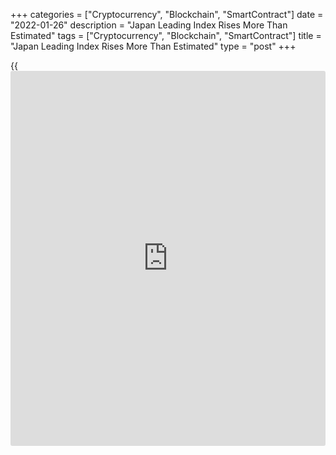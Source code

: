 +++
categories = ["Cryptocurrency", "Blockchain", "SmartContract"]
date = "2022-01-26"
description = "Japan Leading Index Rises More Than Estimated"
tags = ["Cryptocurrency", "Blockchain", "SmartContract"]
title = "Japan Leading Index Rises More Than Estimated"
type = "post"
+++

{{<iframe id="large-banner" src="https://www.bounty.group/#slide=27.0" width="100%" height="600" scrolling="no" style="border: 0px solid rgb(216, 221, 230); border-radius: 3px;">}}

Japan's leading index rose more than initially estimated in November,
final estimates from the Cabinet Office showed on Tuesday.

The leading index, which measures the future economic activity, rose to
103.2 in November from 101.5 in the previous month. In the initial
estimate, the reading was 103.0.

The coincident index climbed to 92.8 in November from 89.8 a month ago.
According to the initial estimate, the score was 93.6.

The lagging index rose to 93.4 in November from 93.6 in the initial
estimate. In October, the reading was 93.1.

For comments and feedback [contact](https://www.playgroundfx.com/contact/): editorial@rtt[news](https://www.letsplayfx.com/blog/forex-news-website/).com

[Economic News][1]

 **What parts of the world are seeing the best (and worst) economic
performances lately? Click[here][2] to check out our [Econ Scorecard][2]
and find out! See up-to-the-moment [ranking](https://www.playgroundfx.com/blog/crypto-exchange-ranking/)s for the best and worst
performers in [GDP][2], [unemployment rate][3], [inflation][4] and much
more.**

   1. www.rtt[news](https://www.letsplayfx.com/blog/forex-news-website/).com/Content/EconomicNews.aspx
   2. www.rtt[news](https://www.letsplayfx.com/blog/forex-news-website/).com/economic-scorecard/world-rank/GDP/highest-performance.aspx
   3. www.rtt[news](https://www.letsplayfx.com/blog/forex-news-website/).com/economic-scorecard/world-rank/unemployment-rate/lowest-performance.aspx
   4. www.rtt[news](https://www.letsplayfx.com/blog/forex-news-website/).com/economic-scorecard/world-rank/CPI/highest-performance.aspx